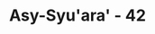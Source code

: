 ---
title: "Asy-Syu'ara' - 42"
no: 42
arabic_no: ٤٢
ayah: قَالَ نَعَمْ وَاِنَّكُمْ اِذًا لَّمِنَ الْمُقَرَّبِيْنَ 
translation: "Dia (Fir‘aun) menjawab, “Ya, dan bahkan kamu pasti akan mendapat kedudukan yang dekat (kepadaku).”"
tafsir: "Pada ayat-ayat ini, Allah menerangkan bahwa setelah berkumpul di ruangan tempat Fir'aun, para ahli sihir itu meminta kebijaksanaan Fir'aun supaya mau memberikan bayaran dan menjadikan mereka lebih dekat dengannya apabila menang nanti. Fir'aun menerima baik permintaan itu, bahkan ia berjanji akan menjadikan mereka penasihat yang selalu diajak duduk bersama, dan dijadikan orang-orang yang terdekat dengannya. Setelah ada pengertian bersama antara ahli-ahli sihir dengan Fir'aun tentang bayaran dan fasilitas lainnya, mereka kemudian mengadu kekuatan dengan Musa. Mereka bertanya kepadanya, \"Wahai Musa! Engkaukah yang lebih dahulu menampilkan dan mendemonstrasikan sihirmu atau kami yang lebih dahulu?\""
---